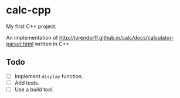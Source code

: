 # calc-cpp

My first C++ project.

An implementation of http://jorendorff.github.io/calc/docs/calculator-parser.html written in C++.

## Todo

- [ ] Implement `display` function.
- [ ] Add tests.
- [ ] Use a build tool.
